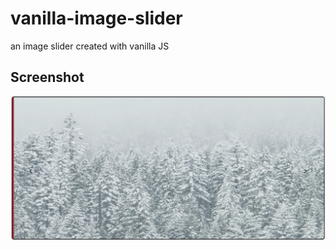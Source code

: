 # vanilla-image-slider
an image slider created with vanilla JS

## Screenshot
<img src="https://github.com/Trevor2492/vanilla-image-slider/blob/main/slider.png" alt="image slider"/>
